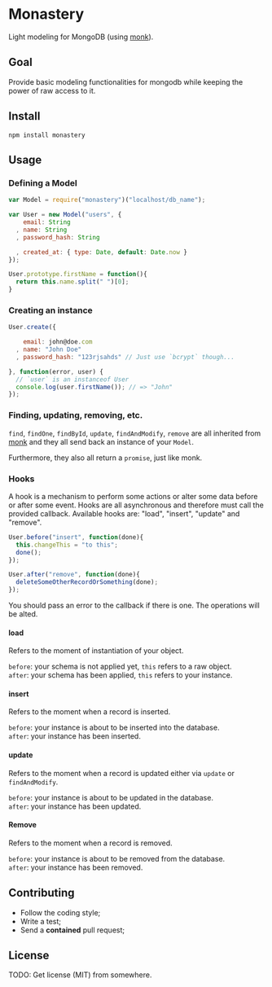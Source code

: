 # Monastery

Light modeling for MongoDB (using [monk](http://github.com/learnboost/monk)).

## Goal

Provide basic modeling functionalities for mongodb while keeping the power of raw access to it.

## Install

`npm install monastery`

## Usage

### Defining a Model

```javascript
var Model = require("monastery")("localhost/db_name");

var User = new Model("users", {
    email: String
  , name: String
  , password_hash: String

  , created_at: { type: Date, default: Date.now }
});

User.prototype.firstName = function(){
  return this.name.split(" ")[0];
}
```

### Creating an instance

```javascript
User.create({

    email: john@doe.com
  , name: "John Doe"
  , password_hash: "123rjsahds" // Just use `bcrypt` though...

}, function(error, user) {
  // `user` is an instanceof User
  console.log(user.firstName()); // => "John"
});
```

### Finding, updating, removing, etc.

`find`, `findOne`, `findById`, `update`, `findAndModify`, `remove` are all inherited from [monk](http://github.com/learnboost/monk) and they all send back an instance of your `Model`.

Furthermore, they also all return a `promise`, just like monk.

### Hooks

A hook is a mechanism to perform some actions or alter some data before or after some event. Hooks are all asynchronous and therefore must call the provided callback. Available hooks are: "load", "insert", "update" and "remove".

```javascript
User.before("insert", function(done){
  this.changeThis = "to this";
  done();
});

User.after("remove", function(done){
  deleteSomeOtherRecordOrSomething(done);
});
```

You should pass an error to the callback if there is one. The operations will be alted.

#### load

Refers to the moment of instantiation of your object.

`before`: your schema is not applied yet, `this` refers to a raw object.  
`after`: your schema has been applied, `this` refers to your instance.

#### insert

Refers to the moment when a record is inserted.

`before`: your instance is about to be inserted into the database.  
`after`: your instance has been inserted.

#### update

Refers to the moment when a record is updated either via `update` or `findAndModify`.

`before`: your instance is about to be updated in the database.  
`after`: your instance has been updated.

#### Remove

Refers to the moment when a record is removed.

`before`: your instance is about to be removed from the database.  
`after`: your instance has been removed.

## Contributing

- Follow the coding style;
- Write a test;
- Send a **contained** pull request;

## License

TODO: Get license (MIT) from somewhere.